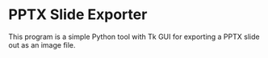 # PPTX Slide Exporter

This program is a simple Python tool with Tk GUI for exporting a PPTX slide out as an image file.